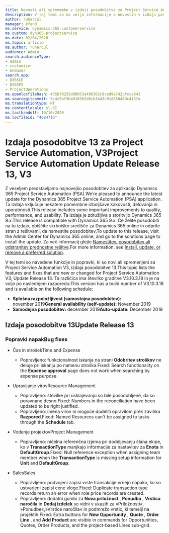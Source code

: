 ```yaml
---
title: Novosti ali spremembe v izdaji posodobitve za Project Service Automation 13, V3
description: V tej temi so na voljo informacije o novostih v izdaji posodobitve za Project Service Automation 13, V3.
author: ruhercul
manager: kfend
ms.service: dynamics-365-customerservice
ms.custom: dyn365-projectservice
ms.date: 02/04/2020
ms.topic: article
ms.author: ruhercul
audience: Admin
search.audienceType:
- admin
- customizer
- enduser
search.app:
- D365CE
- D365PS
- ProjectOperations
ms.openlocfilehash: 435b70255dd0053a496362c9ced9e742cfcca843
ms.sourcegitcommit: 5c4c9bf3ba018562d6cb3443c01d550489c415fa
ms.translationtype: HT
ms.contentlocale: sl-SI
ms.lasthandoff: 10/16/2020
ms.locfileid: "4084716"
---
```

# <a name="project-service-automation-update-release-13-v3"></a><span data-ttu-id="c62e6-103">Izdaja posodobitve 13 za Project Service Automation, V3</span><span class="sxs-lookup"><span data-stu-id="c62e6-103">Project Service Automation Update Release 13, V3</span></span>
<span data-ttu-id="c62e6-104">Z veseljem predstavljamo najnovejšo posodobitev za aplikacijo Dynamics 365 Project Service Automation (PSA).</span><span class="sxs-lookup"><span data-stu-id="c62e6-104">We’re pleased to announce the latest update for the Dynamics 365 Project Service Automation (PSA) application.</span></span> <span data-ttu-id="c62e6-105">Ta izdaja vključuje nekatere pomembne izboljšave kakovosti, delovanja in uporabnosti.</span><span class="sxs-lookup"><span data-stu-id="c62e6-105">This release includes some important improvements to quality, performance, and usability.</span></span> <span data-ttu-id="c62e6-106">Ta izdaja je združljiva s storitvijo Dynamics 365 9.x.</span><span class="sxs-lookup"><span data-stu-id="c62e6-106">This release is compatible with Dynamics 365 9.x.</span></span> <span data-ttu-id="c62e6-107">Če želite posodobiti na to izdajo, obiščite skrbniško središče za Dynamics 365 online in odprite stran z rešitvami, da namestite posodobitev.</span><span class="sxs-lookup"><span data-stu-id="c62e6-107">To update to this release, visit the Admin Center for Dynamics 365 online, and go to the solutions page to install the update.</span></span> <span data-ttu-id="c62e6-108">Za več informacij glejte [Namestitev, posodobitev ali odstranitev prednostne rešitve](https://docs.microsoft.com/power-platform/admin/install-remove-preferred-solution).</span><span class="sxs-lookup"><span data-stu-id="c62e6-108">For more information, see [Install, update, or remove a preferred solution](https://docs.microsoft.com/power-platform/admin/install-remove-preferred-solution).</span></span>

<span data-ttu-id="c62e6-109">V tej temi so navedene funkcije in popravki, ki so novi ali spremenjeni za Project Service Automation V3, izdaja posodobitve 13.</span><span class="sxs-lookup"><span data-stu-id="c62e6-109">This topic lists the features and fixes that are new or changed for Project Service Automation V3, Update Release 13.</span></span> <span data-ttu-id="c62e6-110">Ta različica ima številko graditve V3.10.3.18 in je na voljo po naslednjem razporedu:</span><span class="sxs-lookup"><span data-stu-id="c62e6-110">This version has a build number of V3.10.3.18 and is available on the following schedule:</span></span>

- <span data-ttu-id="c62e6-111">**Splošna razpoložljivost (samostojna posodobitev):** november 2019</span><span class="sxs-lookup"><span data-stu-id="c62e6-111">**General availability (self-update):** November 2019</span></span>
- <span data-ttu-id="c62e6-112">**Samodejna posodobitev:** december 2019</span><span class="sxs-lookup"><span data-stu-id="c62e6-112">**Auto-update:** December 2019</span></span>


## <a name="update-release-13"></a><span data-ttu-id="c62e6-113">Izdaja posodobitve 13</span><span class="sxs-lookup"><span data-stu-id="c62e6-113">Update Release 13</span></span> 

### <a name="bug-fixes"></a><span data-ttu-id="c62e6-114">Popravki napak</span><span class="sxs-lookup"><span data-stu-id="c62e6-114">Bug fixes</span></span>

- <span data-ttu-id="c62e6-115">Čas in strošek</span><span class="sxs-lookup"><span data-stu-id="c62e6-115">Time and Expense</span></span>

     - <span data-ttu-id="c62e6-116">Popravljeno: funkcionalnost iskanja na strani **Odobritev stroškov** ne deluje pri iskanju po namenu stroška.</span><span class="sxs-lookup"><span data-stu-id="c62e6-116">Fixed: Search functionality on the **Expense approval** page does not work when searching by expense purpose.</span></span>

- <span data-ttu-id="c62e6-117">Upravljanje virov</span><span class="sxs-lookup"><span data-stu-id="c62e6-117">Resource Management</span></span>

     - <span data-ttu-id="c62e6-118">Popravljeno: številke pri usklajevanju so bile posodobljene, da so poravnane desno.</span><span class="sxs-lookup"><span data-stu-id="c62e6-118">Fixed: Numbers in the reconciliation have been updated to be right justified.</span></span>
     - <span data-ttu-id="c62e6-119">Popravljeno: imena virov ni mogoče dodeliti opravilom prek zavihka **Razpored**.</span><span class="sxs-lookup"><span data-stu-id="c62e6-119">Fixed: Named Resources can't be assigned to tasks through the **Schedule** tab.</span></span>

- <span data-ttu-id="c62e6-120">Vodenje projektov</span><span class="sxs-lookup"><span data-stu-id="c62e6-120">Project Management</span></span>

     - <span data-ttu-id="c62e6-121">Popravljeno: ničelna referenčna izjema pri dodeljevanju člana ekipe, ko v **TransactionType** manjkajo informacije za nastavitev za **Enota** in **DefaultGroup**.</span><span class="sxs-lookup"><span data-stu-id="c62e6-121">Fixed: Null reference exception when assigning team member when the **TransactionType** is missing setup information for **Unit** and **DefaultGroup**.</span></span>

- <span data-ttu-id="c62e6-122">Sales</span><span class="sxs-lookup"><span data-stu-id="c62e6-122">Sales</span></span>

     - <span data-ttu-id="c62e6-123">Popravljeno: podvojeni zapisi vrste transakcije vrnejo napako, ko so ustvarjeni zapisi cene vloge.</span><span class="sxs-lookup"><span data-stu-id="c62e6-123">Fixed: Duplicate transaction type records return an error when role price records are created.</span></span>
     - <span data-ttu-id="c62e6-124">Popravljeno: dodatni gumbi za **Nova priložnost** , **Ponudba** , **Vrstica naročila** in **Dodaj izdelek** so vidni v ukazih za »Priložnosti«, »Ponudbe«,»Vrstice naročila« in podmrežo vrstic, ki temelji na projektih.</span><span class="sxs-lookup"><span data-stu-id="c62e6-124">Fixed: Extra buttons for **New Opportunity** , **Quote** , **Order Line** , and **Add Product** are visible in commands for Opportunities, Quotes, Order Products, and the project-based Lines sub-grid.</span></span>


